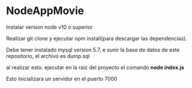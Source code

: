 # NodeAppMovie

Instalar version node v10 o superior

Realizar git clone y ejecutar npm install(para descargar las dependencias).

Debe tener instalado mysql version 5.7, e sunir la base de datos de este repositorio, el archivo es dump.sql

al realizar esto. ejecutar en la raiz del proyecto el comando **node index.js**

Esto inicializara un servidor en el puerto 7000

